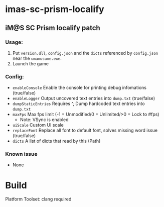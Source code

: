 # imas-sc-prism-localify
## iM@S SC Prism localify patch

### Usage:
1. Put `version.dll`, `config.json` and the `dicts` referenced by `config.json` near the `umamusume.exe`.
2. Launch the game

### Config:
- `enableConsole` Enable the console for printing debug infomations (true/false)
- `enableLogger` Output uncovered text entries into `dump.txt` (true/false)
- `dumpStaticEntries` Requires ^, Dump hardcoded text entries into `dump.txt`
- `maxFps` Max fps limit (-1 = Unmodified/0 = Unlimited/>0 = Lock to #fps)
    - Note: VSync is enabled
- `uiScale` Custom UI scale
- `replaceFont` Replace all font to default font, solves missing word issue (true/false)
- `dicts` A list of dicts that read by this (Path)

### Known issue
- None

# Build
Platform Toolset: clang required
